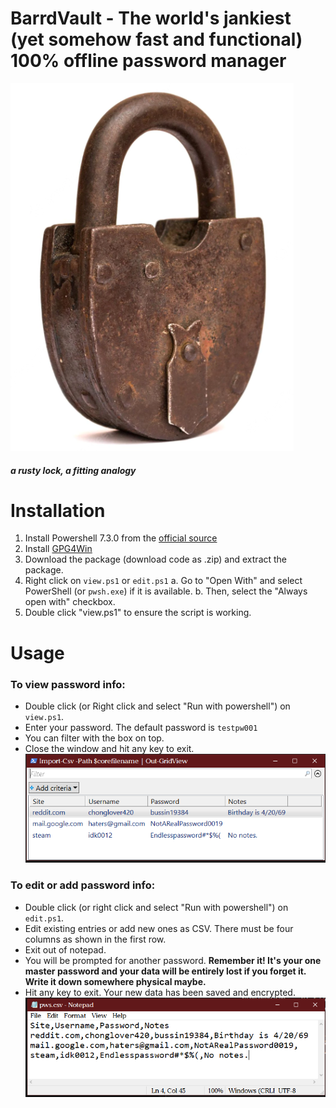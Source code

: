 # BarrdVault - The world's jankiest (yet somehow fast and functional) 100% offline password manager

![lock](assets/lock.png)
##### a rusty lock, a fitting analogy

# Installation
1. Install Powershell 7.3.0  from the [official source](https://github.com/PowerShell/PowerShell/releases/download/v7.3.0/PowerShell-7.3.0-win-x64.msi)
2. Install [GPG4Win](https://gpg4win.org/download.html)
3. Download the package (download code as .zip) and extract the package.
4. Right click on `view.ps1` or `edit.ps1`
	a. Go to "Open With" and select PowerShell (or `pwsh.exe`) if it is available.
	b. Then, select the "Always open with" checkbox.
5. Double click "view.ps1" to ensure the script is working. 
	
	
# Usage

### To view password info:
- Double click (or Right click and select "Run with powershell") on `view.ps1`.
- Enter your password. The default password is `testpw001`
- You can filter with the box on top.
- Close the window and hit any key to exit. 
![view](assets/view.png)

### To edit or add password info: 
- Double click (or right click and select "Run with powershell") on `edit.ps1`.
- Edit existing entries or add new ones as CSV. There must be four columns as shown in the first row.
- Exit out of notepad.
- You will be prompted for another password. **Remember it! It's your one master password and your data will be entirely lost if you forget it. Write it down somewhere physical maybe.**
- Hit any key to exit. Your new data has been saved and encrypted. 
![edit](assets/edit.png)

